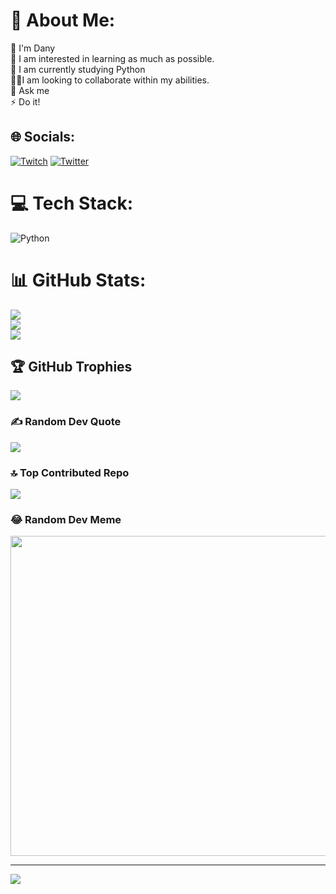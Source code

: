 # 💫 About Me:
👋 I'm Dany<br>👀 I am interested in learning as much as possible.<br>🐍 I am currently studying Python<br>🤸‍♂️I am looking to collaborate within my abilities.<br>💬 Ask me<br> ⚡ Do it! <br>


## 🌐 Socials:
[![Twitch](https://img.shields.io/badge/Twitch-%239146FF.svg?logo=Twitch&logoColor=white)](https://twitch.tv/DanyRJ) [![Twitter](https://img.shields.io/badge/Twitter-%231DA1F2.svg?logo=Twitter&logoColor=white)](https://twitter.com/DanyRJ_) 

# 💻 Tech Stack:
![Python](https://img.shields.io/badge/python-3670A0?style=flat&logo=python&logoColor=ffdd54)
# 📊 GitHub Stats:
![](https://github-readme-stats.vercel.app/api?username=DanyRJ&theme=algolia&hide_border=true&include_all_commits=false&count_private=false)<br/>
![](https://github-readme-streak-stats.herokuapp.com/?user=DanyRJ&theme=algolia&hide_border=true)<br/>
![](https://github-readme-stats.vercel.app/api/top-langs/?username=DanyRJ&theme=algolia&hide_border=true&include_all_commits=false&count_private=false&layout=compact)

## 🏆 GitHub Trophies
![](https://github-profile-trophy.vercel.app/?username=DanyRJ&theme=gitdimmed&no-frame=true&no-bg=false&margin-w=4)

### ✍️ Random Dev Quote
![](https://quotes-github-readme.vercel.app/api?type=horizontal&theme=radical)

### 🔝 Top Contributed Repo
![](https://github-contributor-stats.vercel.app/api?username=DanyRJ&limit=5&theme=algolia&combine_all_yearly_contributions=true)

### 😂 Random Dev Meme
<img src="https://rm.up.railway.app/" width="512px"/>

---
[![](https://visitcount.itsvg.in/api?id=DanyRJ&icon=5&color=9)](https://visitcount.itsvg.in)

<!-- Proudly created with GPRM ( https://gprm.itsvg.in ) -->
